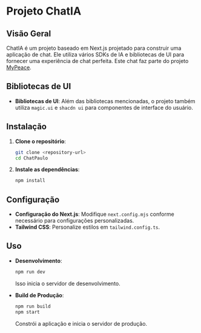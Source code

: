 # Projeto ChatIA

## Visão Geral

ChatIA é um projeto baseado em Next.js projetado para construir uma aplicação de chat. Ele utiliza vários SDKs de IA e bibliotecas de UI para fornecer uma experiência de chat perfeita. Este chat faz parte do projeto [MyPeace](https://github.com/pauloeusantos/MyPeace).

## Bibliotecas de UI

- **Bibliotecas de UI**: Além das bibliotecas mencionadas, o projeto também utiliza `magic.ui` e `shacdn ui` para componentes de interface do usuário.



## Instalação

1. **Clone o repositório**:
   ```bash
   git clone <repository-url>
   cd ChatPaulo
   ```

2. **Instale as dependências**:
   ```bash
   npm install
   ```


## Configuração

- **Configuração do Next.js**: Modifique `next.config.mjs` conforme necessário para configurações personalizadas.
- **Tailwind CSS**: Personalize estilos em `tailwind.config.ts`.

## Uso

- **Desenvolvimento**:
  ```bash
  npm run dev
  ```
  Isso inicia o servidor de desenvolvimento.

- **Build de Produção**:
  ```bash
  npm run build
  npm start
  ```
  Constrói a aplicação e inicia o servidor de produção.

